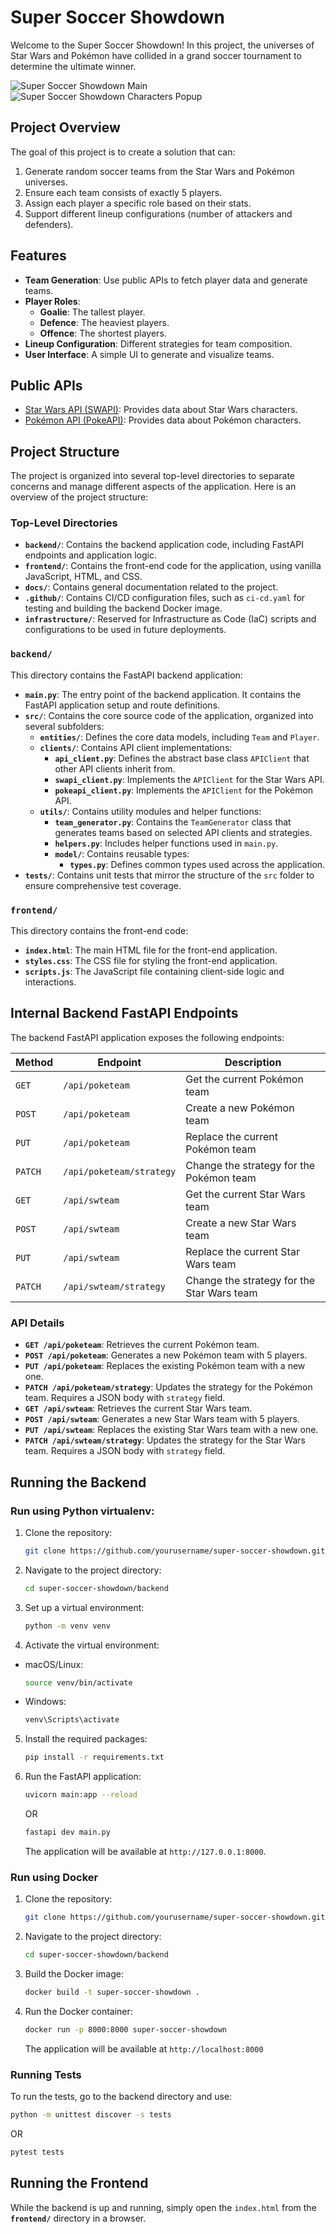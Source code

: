 # Super Soccer Showdown

Welcome to the Super Soccer Showdown! In this project, the universes of Star Wars and Pokémon have collided in a grand soccer tournament to determine the ultimate winner.

![Super Soccer Showdown Main](docs/game-screen.png)
![Super Soccer Showdown Characters Popup](docs/game-screen-2.png)

## Project Overview

The goal of this project is to create a solution that can:

1. Generate random soccer teams from the Star Wars and Pokémon universes.
2. Ensure each team consists of exactly 5 players.
3. Assign each player a specific role based on their stats.
4. Support different lineup configurations (number of attackers and defenders).

## Features

- **Team Generation**: Use public APIs to fetch player data and generate teams.
- **Player Roles**:
  - **Goalie**: The tallest player.
  - **Defence**: The heaviest players.
  - **Offence**: The shortest players.
- **Lineup Configuration**: Different strategies for team composition.
- **User Interface**: A simple UI to generate and visualize teams.

## Public APIs

- [Star Wars API (SWAPI)](https://swapi.dev): Provides data about Star Wars characters.
- [Pokémon API (PokeAPI)](https://pokeapi.co): Provides data about Pokémon characters.

## Project Structure

The project is organized into several top-level directories to separate concerns and manage different aspects of the application. Here is an overview of the project structure:

### Top-Level Directories

- **`backend/`**: Contains the backend application code, including FastAPI endpoints and application logic.
- **`frontend/`**: Contains the front-end code for the application, using vanilla JavaScript, HTML, and CSS.
- **`docs/`**: Contains general documentation related to the project.
- **`.github/`**: Contains CI/CD configuration files, such as `ci-cd.yaml` for testing and building the backend Docker image.
- **`infrastructure/`**: Reserved for Infrastructure as Code (IaC) scripts and configurations to be used in future deployments.

### `backend/`

This directory contains the FastAPI backend application:

- **`main.py`**: The entry point of the backend application. It contains the FastAPI application setup and route definitions.
- **`src/`**: Contains the core source code of the application, organized into several subfolders:
  - **`entities/`**: Defines the core data models, including `Team` and `Player`.
  - **`clients/`**: Contains API client implementations:
    - **`api_client.py`**: Defines the abstract base class `APIClient` that other API clients inherit from.
    - **`swapi_client.py`**: Implements the `APIClient` for the Star Wars API.
    - **`pokeapi_client.py`**: Implements the `APIClient` for the Pokémon API.
  - **`utils/`**: Contains utility modules and helper functions:
    - **`team_generator.py`**: Contains the `TeamGenerator` class that generates teams based on selected API clients and strategies.
    - **`helpers.py`**: Includes helper functions used in `main.py`.
    - **`model/`**: Contains reusable types:
      - **`types.py`**: Defines common types used across the application.
- **`tests/`**: Contains unit tests that mirror the structure of the `src` folder to ensure comprehensive test coverage.

### `frontend/`

This directory contains the front-end code:

- **`index.html`**: The main HTML file for the front-end application.
- **`styles.css`**: The CSS file for styling the front-end application.
- **`scripts.js`**: The JavaScript file containing client-side logic and interactions.

## Internal Backend FastAPI Endpoints

The backend FastAPI application exposes the following endpoints:

| Method  | Endpoint                 | Description                                |
| ------- | ------------------------ | ------------------------------------------ |
| `GET`   | `/api/poketeam`          | Get the current Pokémon team               |
| `POST`  | `/api/poketeam`          | Create a new Pokémon team                  |
| `PUT`   | `/api/poketeam`          | Replace the current Pokémon team           |
| `PATCH` | `/api/poketeam/strategy` | Change the strategy for the Pokémon team   |
| `GET`   | `/api/swteam`            | Get the current Star Wars team             |
| `POST`  | `/api/swteam`            | Create a new Star Wars team                |
| `PUT`   | `/api/swteam`            | Replace the current Star Wars team         |
| `PATCH` | `/api/swteam/strategy`   | Change the strategy for the Star Wars team |

### API Details

- **`GET /api/poketeam`**: Retrieves the current Pokémon team.
- **`POST /api/poketeam`**: Generates a new Pokémon team with 5 players.
- **`PUT /api/poketeam`**: Replaces the existing Pokémon team with a new one.
- **`PATCH /api/poketeam/strategy`**: Updates the strategy for the Pokémon team. Requires a JSON body with `strategy` field.
- **`GET /api/swteam`**: Retrieves the current Star Wars team.
- **`POST /api/swteam`**: Generates a new Star Wars team with 5 players.
- **`PUT /api/swteam`**: Replaces the existing Star Wars team with a new one.
- **`PATCH /api/swteam/strategy`**: Updates the strategy for the Star Wars team. Requires a JSON body with `strategy` field.

## Running the Backend

### Run using Python virtualenv:

1. Clone the repository:

   ```bash
   git clone https://github.com/yourusername/super-soccer-showdown.git
   ```

2. Navigate to the project directory:

   ```bash
   cd super-soccer-showdown/backend
   ```

3. Set up a virtual environment:

   ```bash
   python -m venv venv
   ```

4. Activate the virtual environment:

- macOS/Linux:
  ```bash
  source venv/bin/activate
  ```
- Windows:
  ```bash
  venv\Scripts\activate
  ```

5. Install the required packages:
   ```bash
   pip install -r requirements.txt
   ```
6. Run the FastAPI application:
   ```bash
   uvicorn main:app --reload
   ```
   OR
   ```bash
   fastapi dev main.py
   ```
   The application will be available at `http://127.0.0.1:8000`.

### Run using Docker

1. Clone the repository:

   ```bash
   git clone https://github.com/yourusername/super-soccer-showdown.git
   ```

2. Navigate to the project directory:

   ```bash
   cd super-soccer-showdown/backend
   ```

3. Build the Docker image:

   ```bash
   docker build -t super-soccer-showdown .
   ```

4. Run the Docker container:

   ```bash
   docker run -p 8000:8000 super-soccer-showdown
   ```

   The application will be available at `http://localhost:8000 `

### Running Tests

To run the tests, go to the backend directory and use:

```bash
python -m unittest discover -s tests
```

OR

```bash
pytest tests
```

## Running the Frontend

While the backend is up and running, simply open the `index.html` from the **`frontend/`** directory in a browser.
